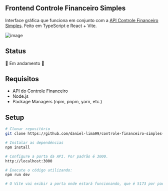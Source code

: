 ## Frontend Controle Financeiro Simples
Interface gráfica que funciona em conjunto com a [API Controle Financeiro Simples](https://github.com/daniel-lima99/controle-financeiro-simples-api). Feito em TypeScript e React + Vite.

![image](https://github.com/user-attachments/assets/c5b43c63-26a0-488d-b7ff-cec3700a6cc4)

## Status
:construction: Em andamento :construction:

## Requisitos
- API do Controle Financeiro
- Node.js
- Package Managers (npm, pnpm, yarn, etc.)
## Setup
```bash
# Clonar repositório
git clone https://github.com/daniel-lima99/controle-financeiro-simples-front.git

# Instalar as dependências
npm install

# Configure a porta da API. Por padrão é 3000.
http://localhost:3000

# Execute o código utilizando:
npm run dev

# O Vite vai exibir a porta onde estará funcionando, que é 5173 por padrão.
```


